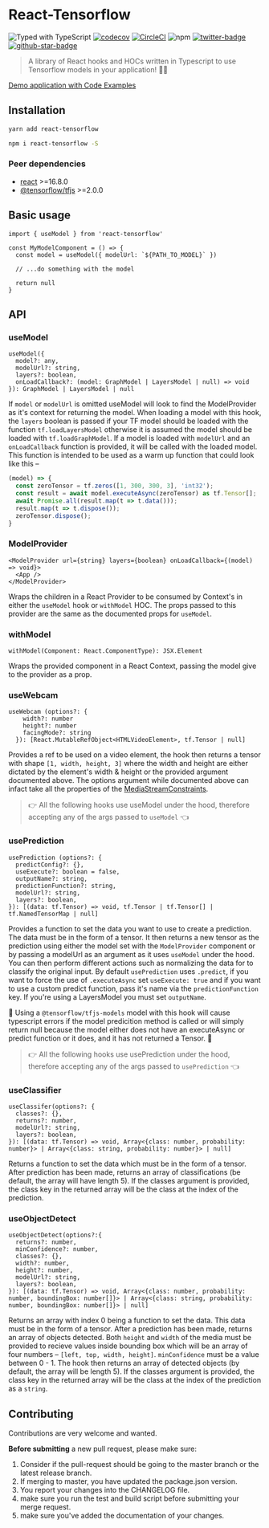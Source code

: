 # React-Tensorflow

![Typed with TypeScript][typescript]
[![codecov](https://codecov.io/gh/joshuaellis/react-tensorflow/branch/master/graph/badge.svg)](https://codecov.io/gh/joshuaellis/react-tensorflow)
[![CircleCI](https://circleci.com/gh/joshuaellis/react-tensorflow.svg?style=svg)](https://circleci.com/gh/joshuaellis/react-tensorflow)
![npm](https://img.shields.io/npm/v/react-tensorflow)
[![twitter-badge]][twitter]
[![github-star-badge]][github-star]

> A library of React hooks and HOCs written in Typescript to use Tensorflow models in your application! 🤖🧠

[Demo application with Code Examples](https://react-tensorflow-example.vercel.app/)

## Installation

```sh
yarn add react-tensorflow
```

```sh
npm i react-tensorflow -S
```

### Peer dependencies

- [react](https://www.npmjs.com/package/react) >=16.8.0
- [@tensorflow/tfjs](https://www.npmjs.com/package/@tensorflow/tfjs) >=2.0.0

## Basic usage

```tsx
import { useModel } from 'react-tensorflow'

const MyModelComponent = () => {
  const model = useModel({ modelUrl: `${PATH_TO_MODEL}` })

  // ...do something with the model

  return null
}
```

## API

### useModel

```tsx
useModel({
  model?: any,
  modelUrl?: string,
  layers?: boolean,
  onLoadCallback?: (model: GraphModel | LayersModel | null) => void
}): GraphModel | LayersModel | null
```

If `model` or `modelUrl` is omitted useModel will look to find the ModelProvider as it's context
for returning the model. When loading a model with this hook, the `layers` boolean is passed if
your TF model should be loaded with the function `tf.loadLayersModel` otherwise it is assumed the
model should be loaded with `tf.loadGraphModel`. If a model is loaded with `modelUrl` and an
`onLoadCallback` function is provided, it will be called with the loaded model. This function is
intended to be used as a warm up function that could look like this –

```js
(model) => {
  const zeroTensor = tf.zeros([1, 300, 300, 3], 'int32');
  const result = await model.executeAsync(zeroTensor) as tf.Tensor[];
  await Promise.all(result.map(t => t.data()));
  result.map(t => t.dispose());
  zeroTensor.dispose();
}
```

### ModelProvider

```tsx
<ModelProvider url={string} layers={boolean} onLoadCallback={(model) => void}>
  <App />
</ModelProvider>
```

Wraps the children in a React Provider to be consumed by Context's in either the `useModel` hook
or `withModel` HOC. The props passed to this provider are the same as the documented props for
`useModel`.

### withModel

```tsx
withModel(Component: React.ComponentType): JSX.Element
```

Wraps the provided component in a React Context, passing the model give to the provider as a prop.

### useWebcam

```tsx
useWebcam (options?: {
    width?: number
    height?: number
    facingMode?: string
  }): [React.MutableRefObject<HTMLVideoElement>, tf.Tensor | null]
```

Provides a ref to be used on a video element, the hook then returns a tensor with shape
`[1, width, height, 3]` where the width and height are either dictated by the element's width
& height or the provided argument documented above. The options argument while documented
above can infact take all the properties of the [MediaStreamConstraints](https://developer.mozilla.org/en-US/docs/Web/API/MediaStreamConstraints).

> :point_right: All the following hooks use useModel under the hood, therefore accepting any of the args
> passed to `useModel` :point_left:

### usePrediction

```tsx
usePrediction (options?: {
  predictConfig?: {},
  useExecute?: boolean = false,
  outputName?: string,
  predictionFunction?: string,
  modelUrl?: string,
  layers?: boolean,
}): [(data: tf.Tensor) => void, tf.Tensor | tf.Tensor[] | tf.NamedTensorMap | null]
```

Provides a function to set the data you want to use to create a prediction. The data must be
in the form of a tensor. It then returns a new tensor as the prediction using either the model
set with the `ModelProvider` component or by passing a modelUrl as an argument as it uses
`useModel` under the hood. You can then perform different actions such as normalizing the data
for to classify the original input. By default `usePrediction` uses `.predict`, if you want to
force the use of `.executeAsync` set `useExecute: true` and if you want to use a custom predict
function, pass it's name via the `predictionFunction` key. If you're using a LayersModel you
must set `outputName`.

:no_entry_sign: Using a `@tensorflow/tfjs-models` model with this hook will cause typescript
errors if the model predicition method is called or will simply return null because the model
either does not have an executeAsync or predict function or it does, and it has not returned a
Tensor. :no_entry_sign:

> :point_right: All the following hooks use usePrediction under the hood, therefore accepting any of the args
> passed to `usePrediction` :point_left:

### useClassifier

```tsx
useClassifer(options?: {
  classes?: {},
  returns?: number,
  modelUrl?: string,
  layers?: boolean,
}): [(data: tf.Tensor) => void, Array<{class: number, probability: number}> | Array<{class: string, probability: number}> | null]
```

Returns a function to set the data which must be in the form of a tensor. After prediction has
been made, returns an array of classifications (be default, the array will have length 5).
If the classes argument is provided, the class key in the returned array will be the class at
the index of the prediction.

### useObjectDetect

```tsx
useObjectDetect(options?:{
  returns?: number,
  minConfidence?: number,
  classes?: {},
  width?: number,
  height?: number,
  modelUrl?: string,
  layers?: boolean,
}): [(data: tf.Tensor) => void, Array<{class: number, probability: number, boundingBox: number[]}> | Array<{class: string, probability: number, boundingBox: number[]}> | null]
```

Returns an array with index 0 being a function to set the data. This data must be in the form
of a tensor. After a prediction has been made, returns an array of objects detected. Both `height`
and `width` of the media must be provided to recieve values inside bounding box which will be an
array of four numbers – `[left, top, width, height]`. `minConfidence` must be a value between 0 - 1.
The hook then returns an array of detected objects (by default, the array will be length 5). If the
classes argument is provided, the class key in the returned array will be the class at the index of
the prediction as a `string`.

## Contributing

Contributions are very welcome and wanted.

**Before submitting** a new pull request, please make sure:

1. Consider if the pull-request should be going to the master branch or the latest release branch.
2. If merging to master, you have updated the package.json version.
3. You report your changes into the CHANGELOG file.
4. make sure you run the test and build script before submitting your merge request.
5. make sure you've added the documentation of your changes.

[typescript]: https://flat.badgen.net/badge/icon/Typed?icon=typescript&label&labelColor=blue&color=555555
[github-star-badge]: https://img.shields.io/github/stars/joshuaellis/react-tensorflow.svg?style=social
[github-star]: https://github.com/joshuaellis/react-tensorflow/stargazers
[twitter]: https://twitter.com/intent/tweet?text=Check%20out%20react-tensorflow%20by%20@Josh%20Ellis%20https://github.com/joshuaellis/react-tensorflow%20%F0%9F%91%8D
[twitter-badge]: https://img.shields.io/twitter/url/https/github.com/kentcdodds/testing-workshop.svg?style=social
